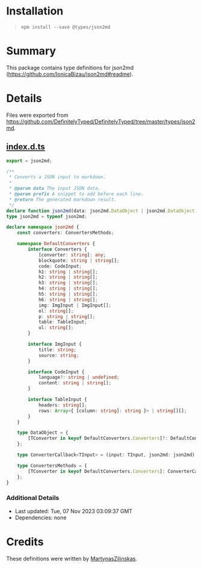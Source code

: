 # Installation
> `npm install --save @types/json2md`

# Summary
This package contains type definitions for json2md (https://github.com/IonicaBizau/json2md#readme).

# Details
Files were exported from https://github.com/DefinitelyTyped/DefinitelyTyped/tree/master/types/json2md.
## [index.d.ts](https://github.com/DefinitelyTyped/DefinitelyTyped/tree/master/types/json2md/index.d.ts)
````ts
export = json2md;

/**
 * Converts a JSON input to markdown.
 *
 * @param data The input JSON data.
 * @param prefix A snippet to add before each line.
 * @return The generated markdown result.
 */
declare function json2md(data: json2md.DataObject | json2md.DataObject[] | string | string[], prefix?: string): string;
type json2md = typeof json2md;

declare namespace json2md {
    const converters: ConvertersMethods;

    namespace DefaultConverters {
        interface Converters {
            [converter: string]: any;
            blockquote: string | string[];
            code: CodeInput;
            h1: string | string[];
            h2: string | string[];
            h3: string | string[];
            h4: string | string[];
            h5: string | string[];
            h6: string | string[];
            img: ImgInput | ImgInput[];
            ol: string[];
            p: string | string[];
            table: TableInput;
            ul: string[];
        }

        interface ImgInput {
            title: string;
            source: string;
        }

        interface CodeInput {
            language?: string | undefined;
            content: string | string[];
        }

        interface TableInput {
            headers: string[];
            rows: Array<{ [column: string]: string }> | string[][];
        }
    }

    type DataObject = {
        [TConverter in keyof DefaultConverters.Converters]?: DefaultConverters.Converters[TConverter];
    };

    type ConverterCallback<TInput> = (input: TInput, json2md: json2md) => string;

    type ConvertersMethods = {
        [TConverter in keyof DefaultConverters.Converters]: ConverterCallback<DefaultConverters.Converters[TConverter]>;
    };
}

````

### Additional Details
 * Last updated: Tue, 07 Nov 2023 03:09:37 GMT
 * Dependencies: none

# Credits
These definitions were written by [MartynasZilinskas](https://github.com/MartynasZilinskas).
